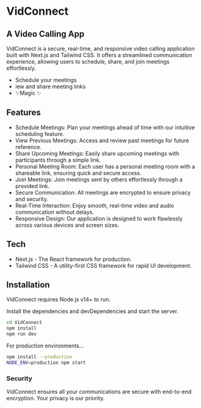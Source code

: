 # VidConnect
## A Video Calling App


VidConnect is a secure, real-time, and responsive video calling application built with Next.js and Tailwind CSS. It offers a streamlined communication experience, allowing users to schedule, share, and join meetings effortlessly.

- Schedule your meetings
- iew and share meeting links
- ✨Magic ✨


## Features


- Schedule Meetings: Plan your meetings ahead of time with our intuitive scheduling feature.
- View Previous Meetings: Access and review past meetings for future reference.
- Share Upcoming Meetings: Easily share upcoming meetings with participants through a simple link.
- Personal Meeting Room: Each user has a personal meeting room with a shareable link, ensuring quick and secure access.
- Join Meetings: Join meetings sent by others effortlessly through a provided link.
- Secure Communication: All meetings are encrypted to ensure privacy and security.
- Real-Time Interaction: Enjoy smooth, real-time video and audio communication without delays.
- Responsive Design: Our application is designed to work flawlessly across various devices and screen sizes.


## Tech


- Next.js - The React framework for production.
- Tailwind CSS - A utility-first CSS framework for rapid UI development.


## Installation


VidConnect requires Node.js v14+ to run.

Install the dependencies and devDependencies and start the server.

```sh
cd VidConnect
npm install
npm run dev
```

For production environments...

```sh
npm install --production
NODE_ENV=production npm start
```


### Security


VidConnect ensures all your communications are secure with end-to-end encryption. Your privacy is our priority.

